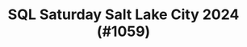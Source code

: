 ---
layout: event
title: "SQL Saturday Salt Lake City 2024 (#1059)"
subtitle: ""
tags: ["Salt Lake City", "Utah", "USA", "physical", "2024", "North America"]
thumb: /assets/img/logos/Just_icon_Color_small.png
comments: false
data: SQLSat1059
postponed: 1
---